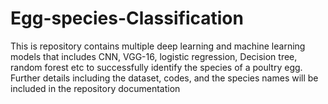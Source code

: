 # Egg-species-Classification
This is repository contains multiple deep learning and machine learning models that includes CNN, VGG-16, logistic regression, Decision tree, random forest etc to successfully identify the species of a poultry egg. Further details including the dataset, codes, and the species names will be included in the repository documentation
